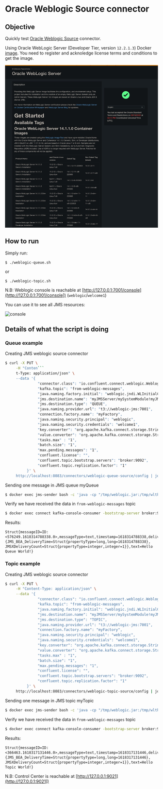# Oracle Weblogic Source connector



## Objective

Quickly test [Oracle Weblogic Source](https://docs.confluent.io/kafka-connect-weblogic-source/current/index.html) connector.

Using Oracle WebLogic Server (Developer Tier, version `12.2.1.3`) Docker [image](https://container-registry.oracle.com). You need to register and acknoledge license terms and conditions to get the image.

![image](screenshot3.jpg)

## How to run

Simply run:

```
$ ./weblogic-queue.sh
```

or

```
$ ./weblogic-topic.sh
```

N.B: Weblogic console is reachable at [http://127.0.0.1:7001/console](http://127.0.0.1:7001/console]) (`weblogic`/`welcome1`)

You can use it to see all JMS resources:

![console](screenshot1.jpg)

## Details of what the script is doing

### Queue example

Creating JMS weblogic source connector

```bash
$ curl -X PUT \
     -H "Conten```
     t-Type: application/json" \
     --data '{
               "connector.class": "io.confluent.connect.weblogic.WeblogicSourceConnector",
               "kafka.topic": "from-weblogic-messages",
               "java.naming.factory.initial": "weblogic.jndi.WLInitialContextFactory",
               "jms.destination.name": "myJMSServer/mySystemModule!myJMSServer@MyDistributedQueue",
               "jms.destination.type": "QUEUE",
               "java.naming.provider.url": "t3://weblogic-jms:7001",
               "connection.factory.name": "myFactory",
               "java.naming.security.principal": "weblogic",
               "java.naming.security.credentials": "welcome1",
               "key.converter": "org.apache.kafka.connect.storage.StringConverter",
               "value.converter": "org.apache.kafka.connect.storage.StringConverter",
               "tasks.max" : "1",
               "batch.size": "1",
               "max.pending.messages": "1",
               "confluent.license": "",
               "confluent.topic.bootstrap.servers": "broker:9092",
               "confluent.topic.replication.factor": "1"
          }' \
     http://localhost:8083/connectors/weblogic-queue-source/config | jq .
```

Sending one message in JMS queue myQueue

```bash
$ docker exec jms-sender bash -c 'java -cp "/tmp/weblogic.jar:/tmp/wlthint3client.jar:/jms-sender-1.0.0.jar" com.sample.jms.toolkit.JMSSender'
```

Verify we have received the data in `from-weblogic-messages` topic

```bash
$ docker exec connect kafka-console-consumer -bootstrap-server broker:9092 --topic from-weblogic-messages --from-beginning --max-messages 1
```

Results:

```
Struct{messageID=ID:<576249.1618314788338.0>,messageType=text,timestamp=1618314788338,deliveryMode=2,destination=Struct{destinationType=queue,name=mySystemModule!myJMSServer@MyDistributedQueue},redelivered=false,expiration=0,priority=4,properties={JMS_BEA_DeliveryTime=Struct{propertyType=long,long=1618314788338}, JMSXDeliveryCount=Struct{propertyType=integer,integer=1}},text=Hello Queue World!}
```

### Topic example

Creating JMS weblogic source connector

```bash
$ curl -X PUT \
     -H "Content-Type: application/json" \
     --data '{
               "connector.class": "io.confluent.connect.weblogic.WeblogicSourceConnector",
               "kafka.topic": "from-weblogic-messages",
               "java.naming.factory.initial": "weblogic.jndi.WLInitialContextFactory",
               "jms.destination.name": "myJMSServer/mySystemModule!myJMSServer@MyDistributedTopic",
               "jms.destination.type": "TOPIC",
               "java.naming.provider.url": "t3://weblogic-jms:7001",
               "connection.factory.name": "myFactory",
               "java.naming.security.principal": "weblogic",
               "java.naming.security.credentials": "welcome1",
               "key.converter": "org.apache.kafka.connect.storage.StringConverter",
               "value.converter": "org.apache.kafka.connect.storage.StringConverter",
               "tasks.max" : "1",
               "batch.size": "1",
               "max.pending.messages": "1",
               "confluent.license": "",
               "confluent.topic.bootstrap.servers": "broker:9092",
               "confluent.topic.replication.factor": "1"
          }' \
     http://localhost:8083/connectors/weblogic-topic-source/config | jq .
```

Sending one message in JMS topic myTopic

```bash
$ docker exec jms-sender bash -c 'java -cp "/tmp/weblogic.jar:/tmp/wlthint3client.jar:/jms-sender-1.0.0.jar" com.sample.jms.toolkit.JMSSender'
```

Verify we have received the data in `from-weblogic-messages` topic

```bash
$ docker exec connect kafka-console-consumer -bootstrap-server broker:9092 --topic from-weblogic-messages --from-beginning --max-messages 1
```

Results:

```
Struct{messageID=ID:<366463.1618317131446.0>,messageType=text,timestamp=1618317131446,deliveryMode=2,destination=Struct{destinationType=topic,name=mySystemModule!myJMSServer@MyDistributedTopic},redelivered=false,expiration=0,priority=4,properties={JMS_BEA_DeliveryTime=Struct{propertyType=long,long=1618317131446}, JMSXDeliveryCount=Struct{propertyType=integer,integer=1}},text=Hello Topic World!}
```

N.B: Control Center is reachable at [http://127.0.0.1:9021](http://127.0.0.1:9021])

